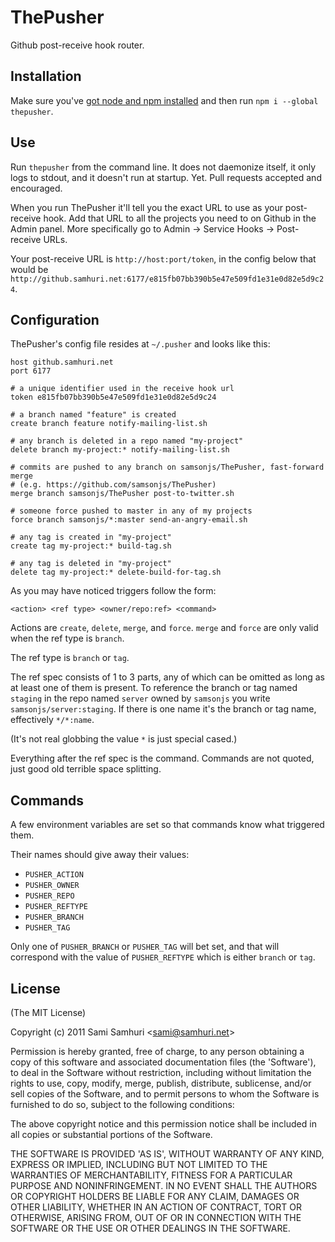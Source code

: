 
# ThePusher

Github post-receive hook router.

## Installation

Make sure you've [got node and npm installed](https://gist.github.com/579814) and then
run `npm i --global thepusher`.

## Use

Run `thepusher` from the command line. It does not daemonize itself, it only logs to
stdout, and it doesn't run at startup. Yet. Pull requests accepted and encouraged.

When you run ThePusher it'll tell you the exact URL to use as your post-receive hook.
Add that URL to all the projects you need to on Github in the Admin panel.
More specifically go to Admin -> Service Hooks -> Post-receive URLs.

Your post-receive URL is `http://host:port/token`, in the config below that would be `http://github.samhuri.net:6177/e815fb07bb390b5e47e509fd1e31e0d82e5d9c24`.

## Configuration

ThePusher's config file resides at `~/.pusher` and looks like this:

    host github.samhuri.net
    port 6177

    # a unique identifier used in the receive hook url
    token e815fb07bb390b5e47e509fd1e31e0d82e5d9c24

    # a branch named "feature" is created
    create branch feature notify-mailing-list.sh

    # any branch is deleted in a repo named "my-project"
    delete branch my-project:* notify-mailing-list.sh

    # commits are pushed to any branch on samsonjs/ThePusher, fast-forward merge
    # (e.g. https://github.com/samsonjs/ThePusher)
    merge branch samsonjs/ThePusher post-to-twitter.sh

    # someone force pushed to master in any of my projects
    force branch samsonjs/*:master send-an-angry-email.sh

    # any tag is created in "my-project"
    create tag my-project:* build-tag.sh

    # any tag is deleted in "my-project"
    delete tag my-project:* delete-build-for-tag.sh

As you may have noticed triggers follow the form:

    <action> <ref type> <owner/repo:ref> <command>
  
Actions are `create`, `delete`, `merge`, and `force`. `merge` and `force` are only
valid when the ref type is `branch`.

The ref type is `branch` or `tag`.

The ref spec consists of 1 to 3 parts, any of which can be omitted as long as at least
one of them is present. To reference the branch or tag named `staging` in the repo
named `server` owned by `samsonjs` you write `samsonjs/server:staging`. If there is one
name it's the branch or tag name, effectively `*/*:name`.

(It's not real globbing the value `*` is just special cased.)

Everything after the ref spec is the command. Commands are not quoted, just good old
terrible space splitting.

## Commands

A few environment variables are set so that commands know what triggered them.

Their names should give away their values:

 * `PUSHER_ACTION`
 * `PUSHER_OWNER`
 * `PUSHER_REPO`
 * `PUSHER_REFTYPE`
 * `PUSHER_BRANCH`
 * `PUSHER_TAG`

Only one of `PUSHER_BRANCH` or `PUSHER_TAG` will bet set, and that will correspond
with the value of `PUSHER_REFTYPE` which is either `branch` or `tag`.

## License 

(The MIT License)

Copyright (c) 2011 Sami Samhuri &lt;sami@samhuri.net&gt;

Permission is hereby granted, free of charge, to any person obtaining
a copy of this software and associated documentation files (the
'Software'), to deal in the Software without restriction, including
without limitation the rights to use, copy, modify, merge, publish,
distribute, sublicense, and/or sell copies of the Software, and to
permit persons to whom the Software is furnished to do so, subject to
the following conditions:

The above copyright notice and this permission notice shall be
included in all copies or substantial portions of the Software.

THE SOFTWARE IS PROVIDED 'AS IS', WITHOUT WARRANTY OF ANY KIND,
EXPRESS OR IMPLIED, INCLUDING BUT NOT LIMITED TO THE WARRANTIES OF
MERCHANTABILITY, FITNESS FOR A PARTICULAR PURPOSE AND NONINFRINGEMENT.
IN NO EVENT SHALL THE AUTHORS OR COPYRIGHT HOLDERS BE LIABLE FOR ANY
CLAIM, DAMAGES OR OTHER LIABILITY, WHETHER IN AN ACTION OF CONTRACT,
TORT OR OTHERWISE, ARISING FROM, OUT OF OR IN CONNECTION WITH THE
SOFTWARE OR THE USE OR OTHER DEALINGS IN THE SOFTWARE.